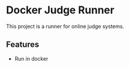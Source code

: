 Docker Judge Runner
===================

This project is a runner for online judge systems.

Features
--------
* Run in docker

